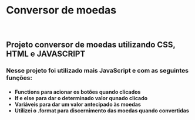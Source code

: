 <h1> Conversor de moedas </h1>
<br>
<h2>Projeto conversor de moedas utilizando CSS, HTML  e  JAVASCRIPT</h2>
<h3>Nesse projeto foi utilizado mais JavaScript e com as seguintes funções:</h3>

<h4>
<ul>
    <li>Functions para acionar os botões quando clicados</li>
    <li>If e else para dar o determinado valor qunado clicado</li>
    <li>Variáveis para dar um valor antecipado às moedas</li> 
    <li>Utilizei o .format para discernimento das moedas quando convertidas</li>
</ul>
  
</h4>

